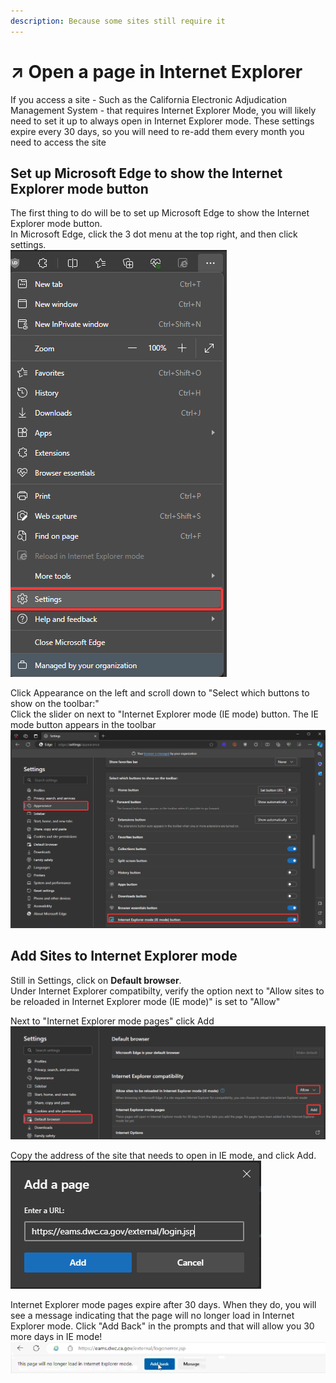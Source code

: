 ```yaml
---
description: Because some sites still require it
---
```


# ↗️ Open a page in Internet Explorer

If you access a site - Such as the California Electronic Adjudication Management System - that requires Internet Explorer Mode, you will likely need to set it up to always open in Internet Explorer mode. These settings expire every 30 days, so you will need to re-add them every month you need to access the site



## Set up Microsoft Edge to show the Internet Explorer mode button

The first thing to do will be to set up Microsoft Edge to show the Internet Explorer mode button.\
In Microsoft Edge, click the 3 dot menu at the top right, and then click settings.\
![](<../../../.gitbook/assets/image (91).png>)

Click Appearance on the left and scroll down to "Select which buttons to show on the toolbar:"\
Click the slider on next to "Internet Explorer mode (IE mode) button. The IE mode button appears in the toolbar\
![](<../../../.gitbook/assets/image (92).png>)

## Add Sites to Internet Explorer mode&#x20;

Still in Settings, click on **Default browser**. \
Under Internet Explorer compatibilty, verify the option next to "Allow sites to be reloaded in Internet Explorer mode (IE mode)" is set to "Allow"

Next to "Internet Explorer mode pages" click Add\
![](<../../../.gitbook/assets/image (93).png>)

Copy the address of the site that needs to open in IE mode, and click Add. \
![](<../../../.gitbook/assets/image (94).png>)



Internet Explorer mode pages expire after 30 days. When they do, you will see a message indicating that the page will no longer load in Internet Explorer mode. Click "Add Back" in the prompts and that will allow you 30 more days in IE mode!\
![](<../../../.gitbook/assets/image (95).png>)
